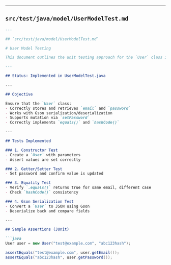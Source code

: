 
---

##  `src/test/java/model/UserModelTest.md`
```markdown
---

## `src/test/java/model/UserModelTest.md`

# User Model Testing

This document outlines the unit testing approach for the `User` class in `model/User.java`.

---

## Status: Implemented in UserModelTest.java

---

## Objective

Ensure that the `User` class:
- Correctly stores and retrieves `email` and `password`
- Works with Gson serialization/deserialization
- Supports mutation via `setPassword`
- Correctly implements `equals()` and `hashCode()`

---

## Tests Implemented

### 1. Constructor Test
- Create a `User` with parameters
- Assert values are set correctly

### 2. Getter/Setter Test
- Set password and confirm value is updated

### 3. Equality Test
- Verify `.equals()` returns true for same email, different case
- Check `hashCode()` consistency

### 4. Gson Serialization Test
- Convert a `User` to JSON using Gson
- Deserialize back and compare fields

---

## Sample Assertions (JUnit)

```java
User user = new User("test@example.com", "abc123hash");

assertEquals("test@example.com", user.getEmail());
assertEquals("abc123hash", user.getPassword());
